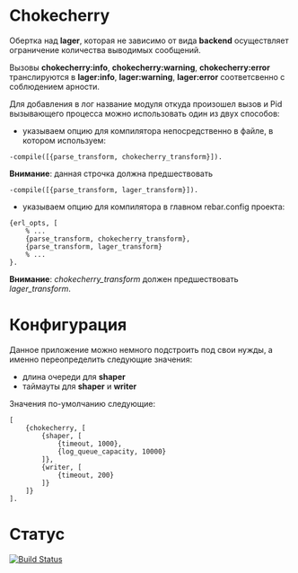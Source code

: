 # Chokecherry

Обертка над **lager**, которая не зависимо от вида **backend** осуществляет ограничение количества выводимых сообщений.

Вызовы **chokecherry:info**, **chokecherry:warning**, **chokecherry:error** транслируются в **lager:info**, **lager:warning**,
**lager:error** соответсвенно с соблюдением арности.

Для добавления в лог название модуля откуда произошел вызов и Pid вызывающего процесса можно использовать один из двух способов:

* указываем опцию для компилятора непосредственно в файле, в котором используем:

```
-compile([{parse_transform, chokecherry_transform}]).
```

**Внимание**: данная строчка должна предшествовать

```
-compile([{parse_transform, lager_transform}]).
```

* указываем опцию для компилятора в главном rebar.config проекта:

```
{erl_opts, [
    % ...
    {parse_transform, chokecherry_transform},
    {parse_transform, lager_transform}
    % ...
}.
```

**Внимание**: *chokecherry_transform* должен предшествовать *lager_transform*.

Конфигурация
============

Данное приложение можно немного подстроить под свои нужды, а именно переопределить следующие значения:

- длина очереди для **shaper**
- таймауты для **shaper** и **writer**

Значения по-умолчанию следующие:

```
[
    {chokecherry, [
        {shaper, [
            {timeout, 1000},
            {log_queue_capacity, 10000}
        ]},
        {writer, [
            {timeout, 200}
        ]}
    ]}
].

```

Статус
======

[![Build Status](https://travis-ci.org/funbox/chokecherry.svg?branch=master)](https://travis-ci.org/funbox/chokecherry)

